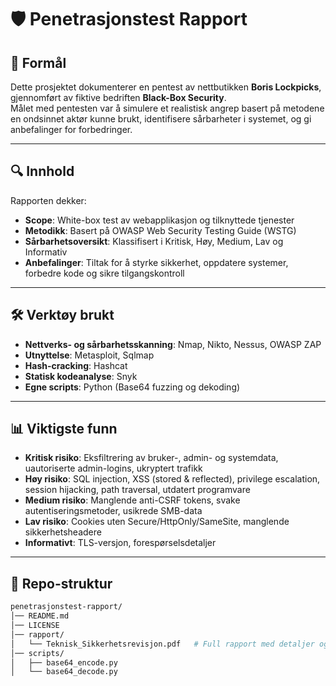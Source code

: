 # 🛡️ Penetrasjonstest Rapport 

## 📌 Formål
Dette prosjektet dokumenterer en pentest av nettbutikken **Boris Lockpicks**, gjennomført av fiktive bedriften **Black-Box Security**.  
Målet med pentesten var å simulere et realistisk angrep basert på metodene en ondsinnet aktør kunne brukt, identifisere sårbarheter i systemet, og gi anbefalinger for forbedringer.  

---

## 🔍 Innhold
Rapporten dekker:
- **Scope**: White-box test av webapplikasjon og tilknyttede tjenester  
- **Metodikk**: Basert på OWASP Web Security Testing Guide (WSTG)  
- **Sårbarhetsoversikt**: Klassifisert i Kritisk, Høy, Medium, Lav og Informativ  
- **Anbefalinger**: Tiltak for å styrke sikkerhet, oppdatere systemer, forbedre kode og sikre tilgangskontroll  

---

## 🛠️ Verktøy brukt
- **Nettverks- og sårbarhetsskanning**: Nmap, Nikto, Nessus, OWASP ZAP  
- **Utnyttelse**: Metasploit, Sqlmap  
- **Hash-cracking**: Hashcat  
- **Statisk kodeanalyse**: Snyk  
- **Egne scripts**: Python (Base64 fuzzing og dekoding)  

---

## 📊 Viktigste funn
- **Kritisk risiko**: Eksfiltrering av bruker-, admin- og systemdata, uautoriserte admin-logins, ukryptert trafikk  
- **Høy risiko**: SQL injection, XSS (stored & reflected), privilege escalation, session hijacking, path traversal, utdatert programvare  
- **Medium risiko**: Manglende anti-CSRF tokens, svake autentiseringsmetoder, usikrede SMB-data  
- **Lav risiko**: Cookies uten Secure/HttpOnly/SameSite, manglende sikkerhetsheadere  
- **Informativt**: TLS-versjon, forespørselsdetaljer  

---

## 📑 Repo-struktur
```bash
penetrasjonstest-rapport/
│── README.md
│── LICENSE
│── rapport/
│   └── Teknisk_Sikkerhetsrevisjon.pdf   # Full rapport med detaljer og bilder
│── scripts/
│   ├── base64_encode.py
│   └── base64_decode.py
